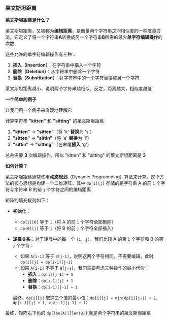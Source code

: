 ### 莱文斯坦距离

**莱文斯坦距离是什么？**

莱文斯坦距离，又被称为**编辑距离**，是衡量两个字符串之间相似度的一种度量方法。它定义了将一个字符串**A**转换成另一个字符串**B**所需的最少**单字符编辑操作**的次数

这些允许的单字符编辑操作有三种：

1. **插入（Insertion）**：在字符串中插入一个字符
2. **删除（Deletion）**：从字符串中删除一个字符
3. **替换（Substitution）**：将字符串中的一个字符替换成另一个字符

莱文斯坦距离越小，说明两个字符串越相似。反之，距离越大，相似度越低

**一个简单的例子**

让我们用一个例子来直观地理解它

计算字符串 **"kitten"** 和 **"sitting"** 的莱文斯坦距离

1. **"kitten"** -> **"sitten"**（将 'k' **替换**为 's'）
2. **"sitten"** -> **"sittin"**（将 'e' **替换**为 'i'）
3. **"sittin"** -> **"sitting"**（在末尾**插入** 'g'）

总共需要 **3** 次编辑操作，所以 "kitten" 和 "sitting" 的莱文斯坦距离是 **3**

**如何计算？**

莱文斯坦距离通常使用**动态规划**（Dynamic Programming）算法来计算。这个方法的核心思想是构建一个二维矩阵，其中 `dp[i][j]` 存储的是字符串 A 的前 `i` 个字符与字符串 B 的前 `j` 个字符之间的编辑距离

矩阵的填充规则如下：

- **初始化**：

  - `dp[i][0]` 等于 `i`（将 A 的前 `i` 个字符全部删除）
  - `dp[0][j]` 等于 `j`（将 B 的前 `j` 个字符全部插入）

- **递推关系**：对于矩阵中的每一个 `(i, j)`，我们比较 A 的第 `i` 个字符和 B 的第 `j` 个字符：

  - 如果 `A[i-1]` 等于 `B[j-1]`，说明这两个字符相同，不需要编辑。此时 `dp[i][j] = dp[i-1][j-1]`
  - 如果 `A[i-1]` 不等于 `B[j-1]`，我们需要考虑三种操作的最小代价：
    - **插入**：`dp[i][j-1] + 1`
    - **删除**：`dp[i-1][j] + 1`
    - **替换**：`dp[i-1][j-1] + 1`

  最终，`dp[i][j]` 取这三个值的最小值：`dp[i][j] = min(dp[i][j-1] + 1, dp[i-1][j] + 1, dp[i-1][j-1] + 1)`

最终，矩阵右下角的 `dp[len(A)][len(B)]` 就是两个字符串的莱文斯坦距离